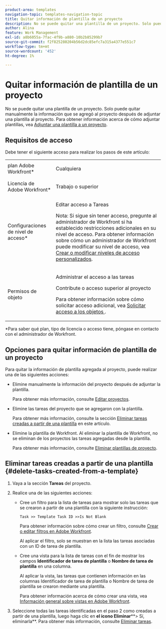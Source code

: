 ```yaml
---
product-area: templates
navigation-topic: templates-navigation-topic
title: Quitar información de plantilla de un proyecto
description: No se puede quitar una plantilla de un proyecto. Solo puede quitar manualmente la información que se agregó al proyecto después de adjuntar una plantilla al proyecto. Para obtener información sobre cómo adjuntar plantillas, consulte Adjuntar una plantilla a un proyecto.
author: Alina
feature: Work Management
exl-id: a8b6055a-7fac-4f9b-a880-10b2b85299b7
source-git-commit: f2f825280204b56d2dc85efc7a315a4377e551c7
workflow-type: tm+mt
source-wordcount: '452'
ht-degree: 1%

---
```


# Quitar información de plantilla de un proyecto

No se puede quitar una plantilla de un proyecto. Solo puede quitar manualmente la información que se agregó al proyecto después de adjuntar una plantilla al proyecto. Para obtener información acerca de cómo adjuntar plantillas, vea [Adjuntar una plantilla a un proyecto](../../../manage-work/projects/create-and-manage-templates/attach-template-to-project.md).

## Requisitos de acceso

Debe tener el siguiente acceso para realizar los pasos de este artículo:

<table style="table-layout:auto"> 
 <col> 
 <col> 
 <tbody> 
  <tr> 
   <td role="rowheader">plan Adobe Workfront*</td> 
   <td> <p>Cualquiera</p> </td> 
  </tr> 
  <tr> 
   <td role="rowheader">Licencia de Adobe Workfront*</td> 
   <td> <p>Trabajo o superior</p> </td> 
  </tr> 
  <tr> 
   <td role="rowheader">Configuraciones de nivel de acceso*</td> 
   <td> <p>Editar acceso a Tareas</p> <p>Nota: Si sigue sin tener acceso, pregunte al administrador de Workfront si ha establecido restricciones adicionales en su nivel de acceso. Para obtener información sobre cómo un administrador de Workfront puede modificar su nivel de acceso, vea <a href="../../../administration-and-setup/add-users/configure-and-grant-access/create-modify-access-levels.md" class="MCXref xref">Crear o modificar niveles de acceso personalizados</a>.</p> </td> 
  </tr> 
  <tr> 
   <td role="rowheader">Permisos de objeto</td> 
   <td> <p>Administrar el acceso a las tareas </p> <p>Contribute o acceso superior al proyecto </p> <p>Para obtener información sobre cómo solicitar acceso adicional, vea <a href="../../../workfront-basics/grant-and-request-access-to-objects/request-access.md" class="MCXref xref">Solicitar acceso a los objetos </a>.</p> </td> 
  </tr> 
 </tbody> 
</table>

&#42;Para saber qué plan, tipo de licencia o acceso tiene, póngase en contacto con el administrador de Workfront.

## Opciones para quitar información de plantilla de un proyecto

Para quitar la información de plantilla agregada al proyecto, puede realizar una de las siguientes acciones:

* Elimine manualmente la información del proyecto después de adjuntar la plantilla.

  Para obtener más información, consulte [Editar proyectos](../../../manage-work/projects/manage-projects/edit-projects.md).

* Elimine las tareas del proyecto que se agregaron con la plantilla.

  Para obtener más información, consulte la sección [Eliminar tareas creadas a partir de una plantilla](#delete-tasks-created-from-a-template) en este artículo.

* Elimine la plantilla de Workfront. Al eliminar la plantilla de Workfront, no se eliminan de los proyectos las tareas agregadas desde la plantilla.

  Para obtener más información, consulte [Eliminar plantillas de proyecto](../../../manage-work/projects/create-and-manage-templates/delete-templates.md).

## Eliminar tareas creadas a partir de una plantilla {#delete-tasks-created-from-a-template}

1. Vaya a la sección **Tareas** del proyecto.
1. Realice una de las siguientes acciones:

   * Cree un filtro para la lista de tareas para mostrar solo las tareas que se crearon a partir de una plantilla con la siguiente instrucción:

     ```
     Task >> Template Task ID >>Is Not Blank
     ```

     Para obtener información sobre cómo crear un filtro, consulte [Crear o editar filtros en Adobe Workfront](../../../reports-and-dashboards/reports/reporting-elements/create-filters.md).

     Al aplicar el filtro, solo se muestran en la lista las tareas asociadas con un ID de tarea de plantilla.

   * Cree una vista para la lista de tareas con el fin de mostrar los campos **Identificador de tarea de plantilla** o **Nombre de tarea de plantilla** en una columna.

     Al aplicar la vista, las tareas que contienen información en las columnas Identificador de tarea de plantilla o Nombre de tarea de plantilla se crearon mediante una plantilla.

     Para obtener información acerca de cómo crear una vista, vea [Información general sobre vistas en Adobe Workfront](../../../reports-and-dashboards/reports/reporting-elements/views-overview.md).

1. Seleccione todas las tareas identificadas en el paso 2 como creadas a partir de una plantilla, luego haga clic en **el icono Eliminar****> Sí, eliminarla**. Para obtener más información, consulte [Eliminar tareas](../../../manage-work/tasks/manage-tasks/delete-tasks.md).
